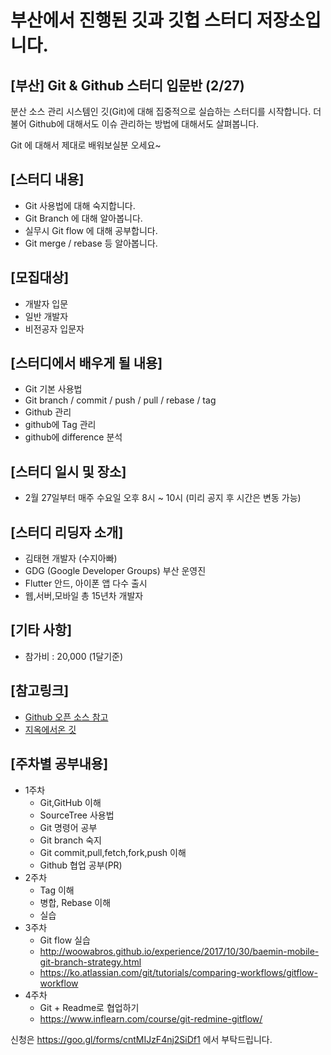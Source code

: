 
# 부산에서 진행된 깃과 깃헙 스터디 저장소입니다.

## [부산] Git & Github 스터디 입문반 (2/27)

분산 소스 관리 시스템인 깃(Git)에 대해 집중적으로 실습하는 스터디를 시작합니다. 
더불어 Github에 대해서도 이슈 관리하는 방법에 대해서도 살펴봅니다. 

Git 에 대해서 제대로 배워보실분 오세요~

## [스터디 내용]
- Git 사용법에 대해 숙지합니다. 
- Git Branch 에 대해 알아봅니다. 
- 실무시 Git flow 에 대해 공부합니다. 
- Git merge / rebase 등 알아봅니다. 

## [모집대상]
- 개발자 입문
- 일반 개발자
- 비전공자 입문자

## [스터디에서 배우게 될 내용]
- Git 기본 사용법
- Git branch / commit / push / pull / rebase / tag
- Github 관리
- github에 Tag 관리
- github에 difference 분석

## [스터디 일시 및 장소]
- 2월 27일부터 매주 수요일 오후 8시 ~ 10시 (미리 공지 후 시간은 변동 가능)

## [스터디 리딩자 소개]
- 김태현 개발자 (수지아빠)
- GDG (Google Developer Groups) 부산 운영진
- Flutter 안드, 아이폰 앱 다수 출시
- 웹,서버,모바일 총 15년차 개발자

## [기타 사항]
- 참가비 : 20,000 (1달기준)

## [참고링크]
- [Github 오픈 소스 참고](https://www.slideshare.net/jangbi882/git-71791911?from_action=save)
- [지옥에서온 깃](https://www.inflearn.com/course/%EC%A7%80%EC%98%A5%EC%97%90%EC%84%9C-%EC%98%A8-git/)

## [주차별 공부내용]
- 1주차
  - Git,GitHub 이해
  - SourceTree 사용법
  - Git 명령어 공부
  - Git branch 숙지
  - Git commit,pull,fetch,fork,push 이해
  - Github 협업 공부(PR)
- 2주차
  - Tag 이해
  - 병합, Rebase 이해
  - 실습
- 3주차
  - Git flow 실습
  - http://woowabros.github.io/experience/2017/10/30/baemin-mobile-git-branch-strategy.html
  - https://ko.atlassian.com/git/tutorials/comparing-workflows/gitflow-workflow
- 4주차
  - Git + Readme로 협업하기 
  - https://www.inflearn.com/course/git-redmine-gitflow/
  
  

신청은 https://goo.gl/forms/cntMIJzF4nj2SiDf1 에서 부탁드립니다. 
